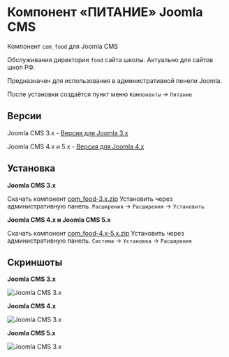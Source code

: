 # Компонент «ПИТАНИЕ» Joomla CMS

Компонент `com_food` для Joomla CMS

Обслуживания директории `food` сайта школы. Актуально для сайтов школ РФ.

Предназначен для использования в административной пенели Joomla.

После установки создаётся пункт меню `Компоненты` -> `Питание`

## Версии

Joomla CMS 3.x - [Версия для Joomla 3.x](../../tree/3.x)

Joomla CMS 4.x и 5.x - [Версия для Joomla 4.x](../../tree/4.x-5.x)

## Установка

**Joomla CMS 3.x**

Скачать компонент [com_food-3.x.zip](../../blob/3.x/com_food-3.x.zip?raw=true)
Установить через административную панель. `Расширения` -> `Расширения` -> `Установить`

**Joomla CMS 4.x и Joomla CMS 5.x**

Скачать компонент [com_food-4.x-5.x.zip](../../blob/4.x-5.x/com_food-4.x-5.x?raw=true)
Установить через административную панель. `Система` -> `Установка` -> `Расширения`

## Скриншоты

**Joomla CMS 3.x**

![Joomla CMS 3.x](../../blob/3.x/src/screen/com_food-3.x-0001.png?raw=true)

**Joomla CMS 4.x**

![Joomla CMS 3.x](../../blob/4.x-5.x/src/screen/com_food-4.x-5.x-0002.png?raw=true)

**Joomla CMS 5.x**

![Joomla CMS 3.x](../../blob/4.x-5.x/src/screen/com_food-4.x-5.x-0001.png?raw=true)
